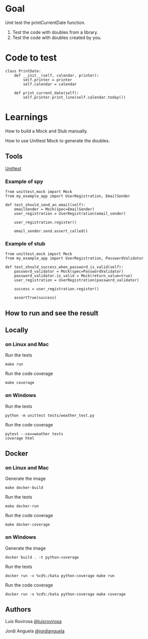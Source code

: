 # Goal
Unit test the printCurrentDate function.

1. Test the code with doubles from a library.
2. Test the code with doubles created by you.
# Code to test
    class PrintDate:
        def __init__(self, calendar, printer):
            self.printer = printer
            self.calendar = calendar
    
        def print_current_date(self):
            self.printer.print_line(self.calendar.today())

# Learnings
How to build a Mock and Stub manually.

How to use Unittest Mock to generate the doubles.

## Tools
[Unittest](https://cpython-test-docs.readthedocs.io/en/latest/library/unittest.mock.html)
### Example of spy

    from unittest.mock import Mock
    from my_example_app import UserRegistration, EmailSender

    def test_should_send_an_email(self):
        emailSender = Mock(spec=EmailSender)
        user_registration = UserRegistration(email_sender)
    
        user_registration.register()
    
        email_sender.send.assert_called()

	
### Example of stub
    
    from unittest.mock import Mock
    from my_example_app import UserRegistration, PasswordValidator

    def test_should_success_when_password_is_valid(self):
        password_validator = Mock(spec=PasswordValidator)
        password_validator.is_valid = Mock(return_value=true)
        user_registration = UserRegistration(password_validator)

        success = user_registration.register()

        assertTrue(success)

## How to run and see the result
## Locally
### on Linux and Mac
Run the tests

    make run

Run the code coverage

    make coverage
    
### on Windows
Run the tests
    
    python -m unittest tests/weather_test.py
    
Run the code coverage

    pytest --cov=weather tests
	coverage html
	
## Docker

### on Linux and Mac
Generate the image

    make docker-build

Run the tests
    
    make docker-run

Run the code coverage
    
    make docker-coverage

### on Windows
Generate the image

    docker build . -t python-coverage

Run the tests
    
    docker run -v %cd%:/kata python-coverage make run

Run the code coverage

    docker run -v %cd%:/kata python-coverage make coverage


## Authors
Luis Rovirosa [@luisrovirosa](https://www.twitter.com/luisrovirosa)

Jordi Anguela [@jordianguela](https://www.twitter.com/jordianguela)
